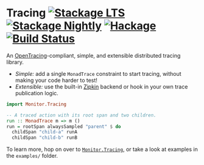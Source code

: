 # Tracing [![Stackage LTS](https://stackage.org/package/tracing/badge/lts)](https://stackage.org/lts/package/tracing) [![Stackage Nightly](https://stackage.org/package/tracing/badge/nightly)](https://stackage.org/nightly/package/tracing) [![Hackage](https://img.shields.io/hackage/v/tracing.svg)](https://hackage.haskell.org/package/tracing) [![Build Status](https://travis-ci.org/mtth/tracing.svg?branch=master)](https://travis-ci.org/mtth/tracing)

An [OpenTracing](https://opentracing.io/)-compliant, simple, and extensible
distributed tracing library.

+ _Simple:_ add a single `MonadTrace` constraint to start tracing, without
  making your code harder to test!
+ _Extensible:_ use the built-in [Zipkin](http://zipkin.io) backend or hook in
  your own trace publication logic.

```haskell
import Monitor.Tracing

-- A traced action with its root span and two children.
run :: MonadTrace m => m ()
run = rootSpan alwaysSampled "parent" $ do
  childSpan "child-a" runA
  childSpan "child-b" runB
```

To learn more, hop on over to
[`Monitor.Tracing`](https://hackage.haskell.org/package/tracing/docs/Monitor-Tracing.html),
or take a look at examples in the `examples/` folder.

